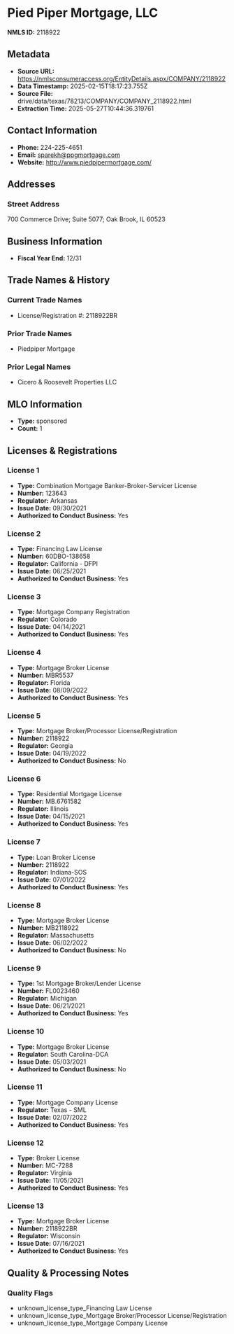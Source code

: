 # Pied Piper Mortgage, LLC

**NMLS ID:** 2118922

## Metadata
- **Source URL:** https://nmlsconsumeraccess.org/EntityDetails.aspx/COMPANY/2118922
- **Data Timestamp:** 2025-02-15T18:17:23.755Z
- **Source File:** drive/data/texas/78213/COMPANY/COMPANY_2118922.html
- **Extraction Time:** 2025-05-27T10:44:36.319761

## Contact Information
- **Phone:** 224-225-4651
- **Email:** sparekh@ppgmortgage.com
- **Website:** http://www.piedpipermortgage.com/

## Addresses
### Street Address
700 Commerce Drive; Suite 5077; Oak Brook, IL 60523

## Business Information
- **Fiscal Year End:** 12/31

## Trade Names & History
### Current Trade Names
- License/Registration #: 2118922BR

### Prior Trade Names
- Piedpiper Mortgage

### Prior Legal Names
- Cicero & Roosevelt Properties LLC

## MLO Information
- **Type:** sponsored
- **Count:** 1

## Licenses & Registrations

### License 1
- **Type:** Combination Mortgage Banker-Broker-Servicer License
- **Number:** 123643
- **Regulator:** Arkansas
- **Issue Date:** 09/30/2021
- **Authorized to Conduct Business:** Yes

### License 2
- **Type:** Financing Law License
- **Number:** 60DBO-138658
- **Regulator:** California - DFPI
- **Issue Date:** 06/25/2021
- **Authorized to Conduct Business:** Yes

### License 3
- **Type:** Mortgage Company Registration
- **Regulator:** Colorado
- **Issue Date:** 04/14/2021
- **Authorized to Conduct Business:** Yes

### License 4
- **Type:** Mortgage Broker License
- **Number:** MBR5537
- **Regulator:** Florida
- **Issue Date:** 08/09/2022
- **Authorized to Conduct Business:** Yes

### License 5
- **Type:** Mortgage Broker/Processor License/Registration
- **Number:** 2118922
- **Regulator:** Georgia
- **Issue Date:** 04/19/2022
- **Authorized to Conduct Business:** No

### License 6
- **Type:** Residential Mortgage License
- **Number:** MB.6761582
- **Regulator:** Illinois
- **Issue Date:** 04/15/2021
- **Authorized to Conduct Business:** Yes

### License 7
- **Type:** Loan Broker License
- **Number:** 2118922
- **Regulator:** Indiana-SOS
- **Issue Date:** 07/01/2022
- **Authorized to Conduct Business:** Yes

### License 8
- **Type:** Mortgage Broker License
- **Number:** MB2118922
- **Regulator:** Massachusetts
- **Issue Date:** 06/02/2022
- **Authorized to Conduct Business:** No

### License 9
- **Type:** 1st Mortgage Broker/Lender License
- **Number:** FL0023460
- **Regulator:** Michigan
- **Issue Date:** 06/21/2021
- **Authorized to Conduct Business:** Yes

### License 10
- **Type:** Mortgage Broker License
- **Regulator:** South Carolina-DCA
- **Issue Date:** 05/03/2021
- **Authorized to Conduct Business:** No

### License 11
- **Type:** Mortgage Company License
- **Regulator:** Texas - SML
- **Issue Date:** 02/07/2022
- **Authorized to Conduct Business:** Yes

### License 12
- **Type:** Broker License
- **Number:** MC-7288
- **Regulator:** Virginia
- **Issue Date:** 11/05/2021
- **Authorized to Conduct Business:** Yes

### License 13
- **Type:** Mortgage Broker License
- **Number:** 2118922BR
- **Regulator:** Wisconsin
- **Issue Date:** 07/16/2021
- **Authorized to Conduct Business:** Yes

## Quality & Processing Notes
### Quality Flags
- unknown_license_type_Financing Law License
- unknown_license_type_Mortgage Broker/Processor License/Registration
- unknown_license_type_Mortgage Company License
